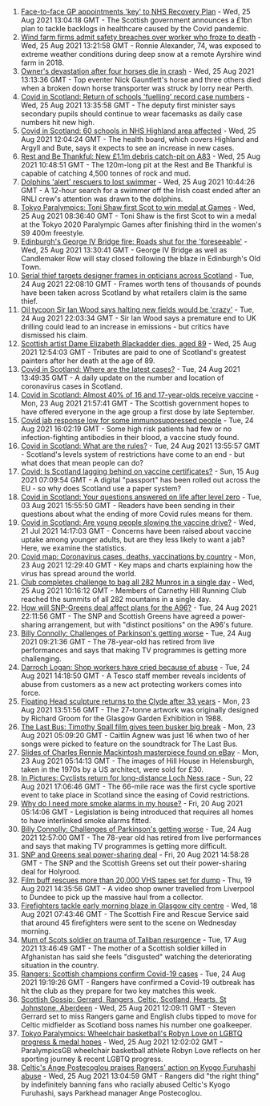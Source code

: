 1. [Face-to-face GP appointments 'key' to NHS Recovery Plan](https://www.bbc.co.uk/news/uk-scotland-scotland-politics-58326521?at_medium=RSS&at_campaign=KARANGA) - Wed, 25 Aug 2021 13:04:18 GMT - The Scottish government announces a £1bn plan to tackle backlogs in healthcare caused by the Covid pandemic.
2. [Wind farm firms admit safety breaches over worker who froze to death](https://www.bbc.co.uk/news/uk-scotland-58331665?at_medium=RSS&at_campaign=KARANGA) - Wed, 25 Aug 2021 13:21:58 GMT - Ronnie Alexander, 74, was exposed to extreme weather conditions during deep snow at a remote Ayrshire wind farm in 2018.
3. [Owner's devastation after four horses die in crash](https://www.bbc.co.uk/news/uk-scotland-58309717?at_medium=RSS&at_campaign=KARANGA) - Wed, 25 Aug 2021 13:13:36 GMT - Top eventer Nick Gauntlett's horse and three others died when a broken down horse transporter was struck by lorry near Perth.
4. [Covid in Scotland: Return of schools 'fuelling' record case numbers](https://www.bbc.co.uk/news/uk-scotland-scotland-politics-58328945?at_medium=RSS&at_campaign=KARANGA) - Wed, 25 Aug 2021 13:35:58 GMT - The deputy first minister says secondary pupils should continue to wear facemasks as daily case numbers hit new high.
5. [Covid in Scotland: 60 schools in NHS Highland area affected](https://www.bbc.co.uk/news/uk-scotland-highlands-islands-58331525?at_medium=RSS&at_campaign=KARANGA) - Wed, 25 Aug 2021 12:04:24 GMT - The health board, which covers Highland and Argyll and Bute, says it expects to see an increase in new cases.
6. [Rest and Be Thankful: New £1.1m debris catch-pit on A83](https://www.bbc.co.uk/news/uk-scotland-glasgow-west-58328584?at_medium=RSS&at_campaign=KARANGA) - Wed, 25 Aug 2021 10:48:51 GMT - The 120m-long pit at the Rest and Be Thankful is capable of catching 4,500 tonnes of rock and mud.
7. [Dolphins 'alert' rescuers to lost swimmer](https://www.bbc.co.uk/news/uk-scotland-highlands-islands-58328587?at_medium=RSS&at_campaign=KARANGA) - Wed, 25 Aug 2021 10:44:26 GMT - A 12-hour search for a swimmer off the Irish coast ended after an RNLI crew's attention was drawn to the dolphins.
8. [Tokyo Paralympics: Toni Shaw first Scot to win medal at Games](https://www.bbc.co.uk/sport/disability-sport/58327469?at_medium=RSS&at_campaign=KARANGA) - Wed, 25 Aug 2021 08:36:40 GMT - Toni Shaw is the first Scot to win a medal at the Tokyo 2020 Paralympic Games after finishing third in the women's S9 400m freestyle.
9. [Edinburgh's George IV Bridge fire: Roads shut for the 'foreseeable'](https://www.bbc.co.uk/news/uk-scotland-edinburgh-east-fife-58331818?at_medium=RSS&at_campaign=KARANGA) - Wed, 25 Aug 2021 13:30:41 GMT - George IV Bridge as well as Candlemaker Row will stay closed following the blaze in Edinburgh's Old Town.
10. [Serial thief targets designer frames in opticians across Scotland](https://www.bbc.co.uk/news/uk-scotland-58306234?at_medium=RSS&at_campaign=KARANGA) - Tue, 24 Aug 2021 22:08:10 GMT - Frames worth tens of thousands of pounds have been taken across Scotland by what retailers claim is the same thief.
11. [Oil tycoon Sir Ian Wood says halting new fields would be 'crazy'](https://www.bbc.co.uk/news/uk-scotland-58321884?at_medium=RSS&at_campaign=KARANGA) - Tue, 24 Aug 2021 22:03:34 GMT - Sir Ian Wood says a premature end to UK drilling could lead to an increase in emissions - but critics have dismissed his claim.
12. [Scottish artist Dame Elizabeth Blackadder dies, aged 89](https://www.bbc.co.uk/news/uk-scotland-58324930?at_medium=RSS&at_campaign=KARANGA) - Wed, 25 Aug 2021 12:54:03 GMT - Tributes are paid to one of Scotland's greatest painters after her death at the age of 89.
13. [Covid in Scotland: Where are the latest cases?](https://www.bbc.co.uk/news/uk-scotland-53511877?at_medium=RSS&at_campaign=KARANGA) - Tue, 24 Aug 2021 13:49:35 GMT - A daily update on the number and location of coronavirus cases in Scotland.
14. [Covid in Scotland: Almost 40% of 16 and 17-year-olds receive vaccine](https://www.bbc.co.uk/news/uk-scotland-58309730?at_medium=RSS&at_campaign=KARANGA) - Mon, 23 Aug 2021 21:57:41 GMT - The Scottish government hopes to have offered everyone in the age group a first dose by late September.
15. [Covid jab response low for some immunosuppressed people](https://www.bbc.co.uk/news/health-58317261?at_medium=RSS&at_campaign=KARANGA) - Tue, 24 Aug 2021 16:02:19 GMT - Some high risk patients had few or no infection-fighting antibodies in their blood, a vaccine study found.
16. [Covid in Scotland: What are the rules?](https://www.bbc.co.uk/news/uk-scotland-53166816?at_medium=RSS&at_campaign=KARANGA) - Tue, 24 Aug 2021 13:55:57 GMT - Scotland's levels system of restrictions have come to an end - but what does that mean people can do?
17. [Covid: Is Scotland lagging behind on vaccine certificates?](https://www.bbc.co.uk/news/uk-scotland-57519070?at_medium=RSS&at_campaign=KARANGA) - Sun, 15 Aug 2021 07:09:54 GMT - A digital "passport" has been rolled out across the EU - so why does Scotland use a paper system?
18. [Covid in Scotland: Your questions answered on life after level zero](https://www.bbc.co.uk/news/uk-scotland-58071989?at_medium=RSS&at_campaign=KARANGA) - Tue, 03 Aug 2021 15:55:50 GMT - Readers have been sending in their questions about what the ending of more Covid rules means for them.
19. [Covid in Scotland: Are young people slowing the vaccine drive?](https://www.bbc.co.uk/news/uk-scotland-57915106?at_medium=RSS&at_campaign=KARANGA) - Wed, 21 Jul 2021 14:17:03 GMT - Concerns have been raised about vaccine uptake among younger adults, but are they less likely to want a jab? Here, we examine the statistics.
20. [Covid map: Coronavirus cases, deaths, vaccinations by country](https://www.bbc.co.uk/news/world-51235105?at_medium=RSS&at_campaign=KARANGA) - Mon, 23 Aug 2021 12:29:40 GMT - Key maps and charts explaining how the virus has spread around the world.
21. [Club completes challenge to bag all 282 Munros in a single day](https://www.bbc.co.uk/news/uk-scotland-edinburgh-east-fife-58305778?at_medium=RSS&at_campaign=KARANGA) - Wed, 25 Aug 2021 10:16:12 GMT - Members of Carnethy Hill Running Club reached the summits of all 282 mountains in a single day.
22. [How will SNP-Greens deal affect plans for the A96?](https://www.bbc.co.uk/news/uk-scotland-north-east-orkney-shetland-58304184?at_medium=RSS&at_campaign=KARANGA) - Tue, 24 Aug 2021 22:11:56 GMT - The SNP and Scottish Greens have agreed a power-sharing arrangement, but with "distinct positions" on the A96's future.
23. [Billy Connolly: Challenges of Parkinson's getting worse](https://www.bbc.co.uk/news/uk-scotland-58315311?at_medium=RSS&at_campaign=KARANGA) - Tue, 24 Aug 2021 09:21:36 GMT - The 78-year-old has retired from live performances and says that making TV programmes is getting more challenging.
24. [Darroch Logan: Shop workers have cried because of abuse](https://www.bbc.co.uk/news/uk-scotland-scotland-business-58307506?at_medium=RSS&at_campaign=KARANGA) - Tue, 24 Aug 2021 14:18:50 GMT - A Tesco staff member reveals incidents of abuse from customers as a new act protecting workers comes into force.
25. [Floating Head sculpture returns to the Clyde after 33 years](https://www.bbc.co.uk/news/uk-scotland-glasgow-west-58306353?at_medium=RSS&at_campaign=KARANGA) - Mon, 23 Aug 2021 13:51:56 GMT - The 27-tonne artwork was originally designed by Richard Groom for the Glasgow Garden Exhibition in 1988.
26. [The Last Bus: Timothy Spall film gives teen busker big break](https://www.bbc.co.uk/news/uk-scotland-58297986?at_medium=RSS&at_campaign=KARANGA) - Mon, 23 Aug 2021 05:09:20 GMT - Caitlin Agnew was just 16 when two of her songs were picked to feature on the soundtrack for The Last Bus.
27. [Slides of Charles Rennie Mackintosh masterpiece found on eBay](https://www.bbc.co.uk/news/uk-scotland-glasgow-west-58297073?at_medium=RSS&at_campaign=KARANGA) - Mon, 23 Aug 2021 05:14:13 GMT - The images of Hill House in Helensburgh, taken in the 1970s by a US architect, were sold for £30.
28. [In Pictures: Cyclists return for long-distance Loch Ness race](https://www.bbc.co.uk/news/uk-scotland-highlands-islands-58299528?at_medium=RSS&at_campaign=KARANGA) - Sun, 22 Aug 2021 17:06:46 GMT - The 66-mile race was the first cycle sportive event to take place in Scotland since the easing of Covid restrictions.
29. [Why do I need more smoke alarms in my house?](https://www.bbc.co.uk/news/uk-scotland-58268855?at_medium=RSS&at_campaign=KARANGA) - Fri, 20 Aug 2021 05:14:06 GMT - Legislation is being introduced that requires all homes to have interlinked smoke alarms fitted.
30. [Billy Connolly: Challenges of Parkinson's getting worse](https://www.bbc.co.uk/news/uk-scotland-58319635?at_medium=RSS&at_campaign=KARANGA) - Tue, 24 Aug 2021 12:57:00 GMT - The 78-year old has retired from live performances and says that making TV programmes is getting more difficult.
31. [SNP and Greens seal power-sharing deal](https://www.bbc.co.uk/news/uk-scotland-58281867?at_medium=RSS&at_campaign=KARANGA) - Fri, 20 Aug 2021 14:58:28 GMT - The SNP and the Scottish Greens set out their power-sharing deal for Holyrood.
32. [Film buff rescues more than 20,000 VHS tapes set for dump](https://www.bbc.co.uk/news/uk-scotland-tayside-central-58273051?at_medium=RSS&at_campaign=KARANGA) - Thu, 19 Aug 2021 14:35:56 GMT - A video shop owner travelled from Liverpool to Dundee to pick up the massive haul from a collector.
33. [Firefighters tackle early morning blaze in Glasgow city centre](https://www.bbc.co.uk/news/uk-scotland-58255126?at_medium=RSS&at_campaign=KARANGA) - Wed, 18 Aug 2021 07:43:46 GMT - The Scottish Fire and Rescue Service said that around 45 firefighters were sent to the scene on Wednesday morning.
34. [Mum of Scots soldier on trauma of Taliban resurgence](https://www.bbc.co.uk/news/uk-scotland-58247951?at_medium=RSS&at_campaign=KARANGA) - Tue, 17 Aug 2021 13:46:49 GMT - The mother of a Scottish soldier killed in Afghanistan has said she feels "disgusted" watching the deteriorating situation in the country.
35. [Rangers: Scottish champions confirm Covid-19 cases](https://www.bbc.co.uk/sport/football/58324440?at_medium=RSS&at_campaign=KARANGA) - Tue, 24 Aug 2021 19:19:26 GMT - Rangers have confirmed a Covid-19 outbreak has hit the club as they prepare for two key matches this week.
36. [Scottish Gossip: Gerrard, Rangers, Celtic, Scotland, Hearts, St Johnstone, Aberdeen](https://www.bbc.co.uk/sport/football/58316751?at_medium=RSS&at_campaign=KARANGA) - Wed, 25 Aug 2021 12:09:11 GMT - Steven Gerrard set to miss Rangers game and English clubs tipped to move for Celtic midfielder as Scotland boss names his number one goalkeeper.
37. [Tokyo Paralympics: Wheelchair basketball's Robyn Love on LGBTQ progress & medal hopes](https://www.bbc.co.uk/sport/disability-sport/58246980?at_medium=RSS&at_campaign=KARANGA) - Wed, 25 Aug 2021 12:02:02 GMT - ParalympicsGB wheelchair basketball athlete Robyn Love reflects on her sporting journey & recent LGBTQ progress.
38. [Celtic's Ange Postecoglou praises Rangers' action on Kyogo Furuhashi abuse](https://www.bbc.co.uk/sport/football/58332390?at_medium=RSS&at_campaign=KARANGA) - Wed, 25 Aug 2021 13:04:59 GMT - Rangers did "the right thing" by indefinitely banning fans who racially abused Celtic's Kyogo Furuhashi, says Parkhead manager Ange Postecoglou.
